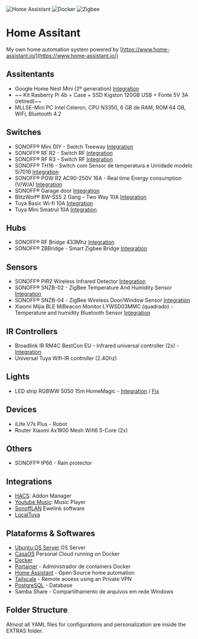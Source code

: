 ![Home Assistant](https://img.shields.io/badge/home%20assistant-%2341BDF5.svg?style=for-the-badge&logo=home-assistant&logoColor=white)
![Docker](https://img.shields.io/badge/docker-%230db7ed.svg?style=for-the-badge&logo=docker&logoColor=white)
![Zigbee](https://img.shields.io/badge/zigbee-%23EB0443.svg?style=for-the-badge&logo=zigbee&logoColor=white)

# Home Assitant
My own home automation system powered by [https://www.home-assistant.io/](https://www.home-assistant.io/)

## Assitentants
- Google Home Nest Mini (2º generation) [Integration](https://www.home-assistant.io/integrations/google_assistant/)
- ~~ Kit Rasberry Pi 4b + Case + SSD Kigston 120GB USB + Fonte 5V 3A (retired)~~
- MLLSE-Mini PC Intel Celeron, CPU N3350, 6 GB de RAM, ROM 64 GB, WiFi, Bluetooth 4.2

## Switches
- SONOFF® Mini DIY - Switch Treeway [Integration](https://github.com/AlexxIT/SonoffLAN)
- SONOFF® RF R2 - Switch RF [Integration](https://github.com/AlexxIT/SonoffLAN)
- SONOFF® RF R3 - Switch RF [Integration](https://github.com/AlexxIT/SonoffLAN)
- SONOFF® TH16 - Switch com Sensor de temperatura e Umidade modelo Si7016 [Integration](https://github.com/AlexxIT/SonoffLAN)
- SONOFF® POW R2 AC90-250V 16A - Real time Energy consumption (V/W/A)  [Integration](https://github.com/AlexxIT/SonoffLAN)
- SONOFF® Garage door [Integration](https://github.com/AlexxIT/SonoffLAN)
- BlitzWolf® BW-SS5 2 Gang - Two Way 10A [Integration](https://www.home-assistant.io/integrations/tuya/)
- Tuya Basic Wi-fi 10A [Integration](https://www.home-assistant.io/integrations/tuya/)
- Tuya Mini Smatrul 10A [Integration](https://www.home-assistant.io/integrations/tuya/)

## Hubs
- SONOFF® RF Bridge 433Mhz [Integration](https://github.com/AlexxIT/SonoffLAN)
- SONOFF® ZBBridge - Smart Zigbee Bridge [Integration](https://github.com/AlexxIT/SonoffLAN)

## Sensors
- SONOFF® PIR2 Wireless Infrared Detector [Integration](https://github.com/AlexxIT/SonoffLAN)
- SONOFF® SNZB-02 - ZigBee Temperature And Humidity Sensor [Integration](https://github.com/AlexxIT/SonoffLAN)
- SONOFF® SNZB-04 - ZigBee Wireless Door/Window Sensor [Integration](https://github.com/AlexxIT/SonoffLAN)
- Xiaomi Mijia BLE MiBeacon Monitor LYWSD03MMC (quadrado) - Temperature and humidity Bluetooth Sensor [Integration](https://github.com/custom-components/ble_monitor)

## IR Controllers
- Broadlink IR RM4C BestCon EU - Infrared universal controller (2x) - [Integration](https://www.home-assistant.io/integrations/broadlink/)
- Universal Tuya Wifi-IR controller (2.4Ghz) 

## Lights
- LED strip RGBWW 5050 15m HomeMagic - [Integration](https://www.home-assistant.io/integrations/flux/) / [Fix](https://github.com/CorneliousJD/flux_led)

## Devices
- iLife V7s Plus - Robot
- Router Xiaomi Ax1800 Mesh Wifi6 5-Core (2x)

## Others
- SONOFF® IP66 - Rain protector

## Integrations
- [HACS](https://hacs.xyz/docs/installation/manual): Addon Manager
- [Youtube Music](https://github.com/KoljaWindeler/ytube_music_player): Music Player
- [SonoffLAN](https://github.com/AlexxIT/SonoffLAN) Ewelink software
- [LocalTuya](https://github.com/rospogrigio/localtuya)

## Plataforms & Softwares
- [Ubuntu OS Server](https://ubuntu.com/) OS Server
- [CasaOS](https://www.casaos.io/) Personal Cloud running on Docker
- [Docker](https://www.docker.com/) 
- [Portainer](https://www.portainer.io/) - Administrador de containers Docker
- [Home Assistant](https://www.home-assistant.io/) - Open Source home automation
- [Tailscale](https://tailscale.com/) - Remote access using an Private VPN
- [PostgreSQL](https://www.postgresql.org/) - Database
- Samba Share - Compartilhamento de arquivos em rede Windows

## Folder Structure
Almost all YAML files for configurations and personalization are inside the EXTRAS folder.